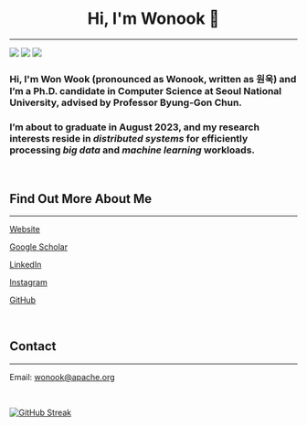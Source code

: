 <h1 align="center">Hi, I'm Wonook 👋</h1>

-------------------
 <p align="left">
  <img src="https://img.shields.io/badge/Interests-Distributed Systems, Big Data, Machine Learning-dodgerblue" />
  <img src="https://img.shields.io/badge/Languages-English, Korean, French-dodgerblue" />
  <a href="mailto:wonook@apache.org"><img src="https://img.shields.io/badge/I'm looking for a job!-critical" /></a>
</p>

### Hi, I'm Won Wook (pronounced as Wonook, written as 원욱) and I’m a Ph.D. candidate in Computer Science at Seoul National University, advised by Professor Byung-Gon Chun.
### I’m about to graduate in August 2023, and my research interests reside in <em>distributed systems</em> for efficiently processing <em>big data</em> and <em>machine learning</em> workloads.

<br>

## Find Out More About Me
-------------------

[Website](https://wonook.github.io)

[Google Scholar](https://scholar.google.com/citations?user=OKtsXwMAAAAJ)

[LinkedIn](https://www.linkedin.com/in/wonook/)

[Instagram](https://www.instagram.com/wonooks/)

[GitHub](https://github.com/wonook)

<br>

## Contact
-------------------

Email: [wonook@apache.org](mailto:wonook@apache.org)

<br>

<!-- ## My Stats -->
[![GitHub Streak](http://github-readme-streak-stats.herokuapp.com?user=wonook)](https://git.io/streak-stats) <br />
<!-- <img src="https://github-readme-stats.vercel.app/api?username=wonook&show_icons=true&hide_border=true&count_private=true&theme=shades-of-purple&icon_color=fad000" alt="My GitHub Stats"> -->
<!-- [![Top Langs](https://github-readme-stats.vercel.app/api/top-langs/?username=wonook&layout=compact)](https://github.com/anuraghazra/github-readme-stats) -->
